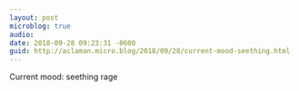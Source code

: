 ```yaml
---
layout: post
microblog: true
audio: 
date: 2018-09-28 09:23:31 -0600
guid: http://aclaman.micro.blog/2018/09/28/current-mood-seething.html
---
```

Current mood: seething rage
